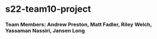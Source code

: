 # s22-team10-project
### Team Members: Andrew Preston, Matt Fadler, Riley Welch, Yassaman Nassiri, Jansen Long
